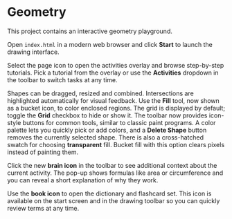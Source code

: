 # Geometry

This project contains an interactive geometry playground.

Open `index.html` in a modern web browser and click **Start** to launch the drawing interface.

Select the page icon to open the activities overlay and browse step-by-step tutorials.
Pick a tutorial from the overlay or use the **Activities** dropdown in the toolbar to switch tasks at any time.

Shapes can be dragged, resized and combined. Intersections are highlighted automatically for visual feedback.
Use the **Fill** tool, now shown as a bucket icon, to color enclosed regions. The grid is displayed by default; toggle the **Grid** checkbox to hide or show it.
The toolbar now provides icon-style buttons for common tools, similar to classic paint programs. A color palette lets you quickly pick or add colors, and a **Delete Shape** button removes the currently selected shape.
There is also a cross-hatched swatch for choosing **transparent** fill. Bucket fill with this option clears pixels instead of painting them.

Click the new **brain icon** in the toolbar to see additional context about the current activity. The pop-up shows formulas like area or circumference and you can reveal a short explanation of why they work.

Use the **book icon** to open the dictionary and flashcard set. This icon is available on the start screen and in the drawing toolbar so you can quickly review terms at any time.
